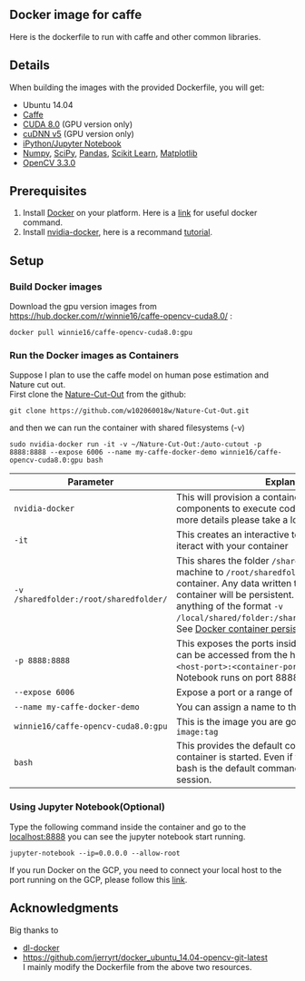 ## Docker image for caffe

Here is the dockerfile to run with caffe and other common libraries.

## Details

When building the images with the provided Dockerfile, you will get:

* Ubuntu 14.04
* [Caffe](http://caffe.berkeleyvision.org/)
* [CUDA 8.0](https://developer.nvidia.com/cuda-toolkit) (GPU version only)
* [cuDNN v5](https://developer.nvidia.com/cudnn) (GPU version only)
* [iPython/Jupyter Notebook](http://jupyter.org/)
* [Numpy](http://www.numpy.org/), [SciPy](https://www.scipy.org/), [Pandas](http://pandas.pydata.org/), [Scikit Learn](http://scikit-learn.org/), [Matplotlib](http://matplotlib.org/)
* [OpenCV 3.3.0](http://opencv.org/)

## Prerequisites

1. Install [Docker](https://docs.docker.com/engine/installation/) on your platform. Here is a [link](https://paper.dropbox.com/doc/Docker-start-WltSz76XRqH7ERWhobmz0) for useful docker command.
2. Install [nvidia-docker](https://github.com/NVIDIA/nvidia-docker), here is a recommand [tutorial](https://github.com/NVIDIA/nvidia-docker/wiki/Installation).

## Setup
### Build Docker images

Download the gpu version images from https://hub.docker.com/r/winnie16/caffe-opencv-cuda8.0/ :
```
docker pull winnie16/caffe-opencv-cuda8.0:gpu
```

### Run the Docker images as Containers

Suppose I plan to use the caffe model on human pose estimation and Nature cut out. <br />
First clone the [Nature-Cut-Out](https://github.com/w102060018w/Nature-Cut-Out) from the github:
```
git clone https://github.com/w102060018w/Nature-Cut-Out.git
```
and then we can run the container with shared filesystems (-v)

```
sudo nvidia-docker run -it -v ~/Nature-Cut-Out:/auto-cutout -p 8888:8888 --expose 6006 --name my-caffe-docker-demo winnie16/caffe-opencv-cuda8.0:gpu bash
```

| Parameter      | Explanation |
|----------------|-------------|
|`nvidia-docker`| This will provision a container with the necessary components to execute code on the GPU. To see more details please take a look at [here](https://devblogs.nvidia.com/parallelforall/nvidia-docker-gpu-server-application-deployment-made-easy/)|
|`-it`             | This creates an interactive terminal you can use to iteract with your container |
|`-v /sharedfolder:/root/sharedfolder/` | This shares the folder `/sharedfolder` on your host machine to `/root/sharedfolder/` inside your container. Any data written to this folder by the container will be persistent. You can modify this to anything of the format `-v /local/shared/folder:/shared/folder/in/container/`. See [Docker container persistence](#docker-container-persistence)
|`-p 8888:8888`   | This exposes the ports inside the container so they can be accessed from the host. The format is `-p <host-port>:<container-port>`. The default iPython Notebook runs on port 8888|
|`--expose 6006` | Expose a port or a range of ports inside the container|
|`--name my-caffe-docker-demo`| You can assign a name to the container|
|`winnie16/caffe-opencv-cuda8.0:gpu`   | This is the image you are going to run. The format is `image:tag`|
|`bash`       | This provides the default command when the container is started. Even if this was not provided, bash is the default command and just starts a Bash session.|

### Using Jupyter Notebook(Optional)

Type the following command inside the container and go to the [localhost:8888](http://localhost:8888/) you can see the jupyter notebook start running.

```
jupyter-notebook --ip=0.0.0.0 --allow-root
```

If you run Docker on the GCP, you need to connect your local host to the port running on the GCP, please follow this [link](https://paper.dropbox.com/doc/Running-Jupyter-Notebook-on-the-GCP-SoWlQwj2xpgaR9k2AhH3Z).


## Acknowledgments

Big thanks to 
* [dl-docker](https://github.com/floydhub/dl-docker)
* https://github.com/jerryrt/docker_ubuntu_14.04-opencv-git-latest <br />
I mainly modify the Dockerfile from the above two resources.

